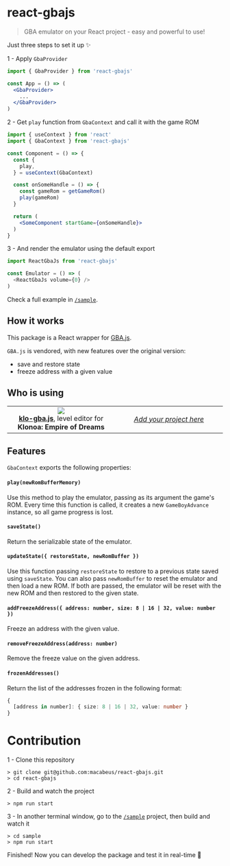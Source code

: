 # react-gbajs

> GBA emulator on your React project - easy and powerful to use!

Just three steps to set it up ✨

1 - Apply `GbaProvider`
```jsx
import { GbaProvider } from 'react-gbajs'

const App = () => (
  <GbaProvider>
    ...
  </GbaProvider>
)
```

2 - Get `play` function from `GbaContext` and call it with the game ROM
```jsx
import { useContext } from 'react'
import { GbaContext } from 'react-gbajs'

const Component = () => {
  const {
    play,
  } = useContext(GbaContext)

  const onSomeHandle = () => {
    const gameRom = getGameRom()
    play(gameRom)
  }

  return (
    <SomeComponent startGame={onSomeHandle}>
  )
}
```

3 - And render the emulator using the default export

```js
import ReactGbaJs from 'react-gbajs'

const Emulator = () => (
  <ReactGbaJs volume={0} />
)
```

Check a full example in [`/sample`](sample).

## How it works

This package is a React wrapper for [GBA.js](https://github.com/endrift/gbajs).

`GBA.js` is vendored, with new features over the original version:
- save and restore state
- freeze address with a given value

## Who is using

<table align="center">
    <tr>
        <td align="center" width="50%">
          <img src="https://i.imgur.com/QxCoVPh.png"><br />
          <strong><a href="https://github.com/macabeus/klo-gba.js">klo-gba.js</a></strong>, level editor for <strong>Klonoa: Empire of Dreams<strong>
        </td>
        <td align="center" width="50%">
          <i><a href="https://github.com/macabeus/react-gbajs/issues/new">Add your project here</a></i>
        </td>
    </tr>
</table>

## Features

`GbaContext` exports the following properties:

#### `play(newRomBufferMemory)`

Use this method to play the emulator, passing as its argument the game's ROM. Every time this function is called, it creates a new `GameBoyAdvance` instance, so all game progress is lost.

#### `saveState()`

Return the serializable state of the emulator.

#### `updateState({ restoreState, newRomBuffer })`

Use this function passing `restoreState` to restore to a previous state saved using `saveState`. You can also pass `newRomBuffer` to reset the emulator and then load a new ROM. If both are passed, the emulator will be reset with the new ROM and then restored to the given state.

#### `addFreezeAddress({ address: number, size: 8 | 16 | 32, value: number })`

Freeze an address with the given value.

#### `removeFreezeAddress(address: number)`

Remove the freeze value on the given address.

#### `frozenAddresses()`

Return the list of the addresses frozen in the following format:

```ts
{
  [address in number]: { size: 8 | 16 | 32, value: number }
}
```

# Contribution

1 - Clone this repository

```
> git clone git@github.com:macabeus/react-gbajs.git
> cd react-gbajs
```

2 - Build and watch the project

```
> npm run start
```

3 - In another terminal window, go to the [`/sample`](sample) project, then build and watch it

```
> cd sample
> npm run start
```

Finished! Now you can develop the package and test it in real-time 🎉

